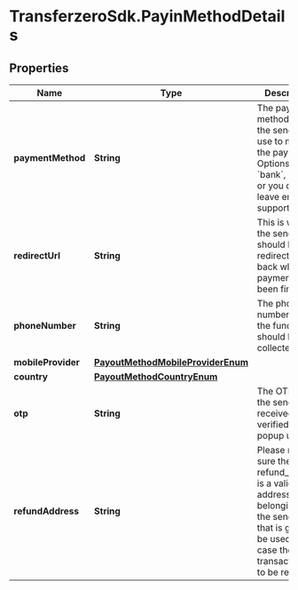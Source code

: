 # TransferzeroSdk.PayinMethodDetails

## Properties

Name | Type | Description | Notes
------------ | ------------- | ------------- | -------------
**paymentMethod** | **String** | The payment method which the sender will use to make the payments. Options are &#x60;bank&#x60;, &#x60;card&#x60; or you can leave empty to support both. | [optional] 
**redirectUrl** | **String** | This is where the sender should be redirected back when the payment has been finished | [optional] 
**phoneNumber** | **String** | The phone number where the funds should be collected from | [optional] 
**mobileProvider** | [**PayoutMethodMobileProviderEnum**](PayoutMethodMobileProviderEnum.md) |  | [optional] 
**country** | [**PayoutMethodCountryEnum**](PayoutMethodCountryEnum.md) |  | [optional] 
**otp** | **String** | The OTP that the sender received in otp verified ussd popup ux flow. | [optional] 
**refundAddress** | **String** | Please make sure the refund_address is a valid BTC address belonging to the sender, as that is going to be used in case the transaction has to be refunded. | [optional] 


